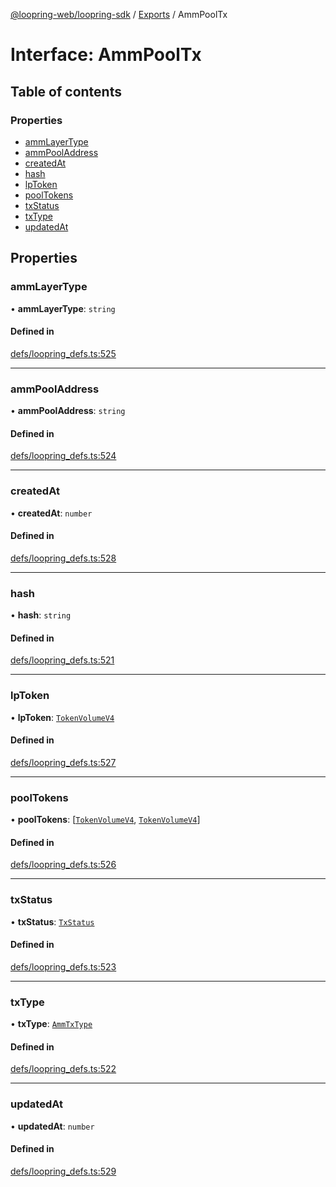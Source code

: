 [@loopring-web/loopring-sdk](../README.md) / [Exports](../modules.md) / AmmPoolTx

# Interface: AmmPoolTx

## Table of contents

### Properties

- [ammLayerType](AmmPoolTx.md#ammlayertype)
- [ammPoolAddress](AmmPoolTx.md#ammpooladdress)
- [createdAt](AmmPoolTx.md#createdat)
- [hash](AmmPoolTx.md#hash)
- [lpToken](AmmPoolTx.md#lptoken)
- [poolTokens](AmmPoolTx.md#pooltokens)
- [txStatus](AmmPoolTx.md#txstatus)
- [txType](AmmPoolTx.md#txtype)
- [updatedAt](AmmPoolTx.md#updatedat)

## Properties

### ammLayerType

• **ammLayerType**: `string`

#### Defined in

[defs/loopring_defs.ts:525](https://github.com/Loopring/loopring_sdk/blob/31d2a2e/src/defs/loopring_defs.ts#L525)

___

### ammPoolAddress

• **ammPoolAddress**: `string`

#### Defined in

[defs/loopring_defs.ts:524](https://github.com/Loopring/loopring_sdk/blob/31d2a2e/src/defs/loopring_defs.ts#L524)

___

### createdAt

• **createdAt**: `number`

#### Defined in

[defs/loopring_defs.ts:528](https://github.com/Loopring/loopring_sdk/blob/31d2a2e/src/defs/loopring_defs.ts#L528)

___

### hash

• **hash**: `string`

#### Defined in

[defs/loopring_defs.ts:521](https://github.com/Loopring/loopring_sdk/blob/31d2a2e/src/defs/loopring_defs.ts#L521)

___

### lpToken

• **lpToken**: [`TokenVolumeV4`](TokenVolumeV4.md)

#### Defined in

[defs/loopring_defs.ts:527](https://github.com/Loopring/loopring_sdk/blob/31d2a2e/src/defs/loopring_defs.ts#L527)

___

### poolTokens

• **poolTokens**: [[`TokenVolumeV4`](TokenVolumeV4.md), [`TokenVolumeV4`](TokenVolumeV4.md)]

#### Defined in

[defs/loopring_defs.ts:526](https://github.com/Loopring/loopring_sdk/blob/31d2a2e/src/defs/loopring_defs.ts#L526)

___

### txStatus

• **txStatus**: [`TxStatus`](../enums/TxStatus.md)

#### Defined in

[defs/loopring_defs.ts:523](https://github.com/Loopring/loopring_sdk/blob/31d2a2e/src/defs/loopring_defs.ts#L523)

___

### txType

• **txType**: [`AmmTxType`](../enums/AmmTxType.md)

#### Defined in

[defs/loopring_defs.ts:522](https://github.com/Loopring/loopring_sdk/blob/31d2a2e/src/defs/loopring_defs.ts#L522)

___

### updatedAt

• **updatedAt**: `number`

#### Defined in

[defs/loopring_defs.ts:529](https://github.com/Loopring/loopring_sdk/blob/31d2a2e/src/defs/loopring_defs.ts#L529)
